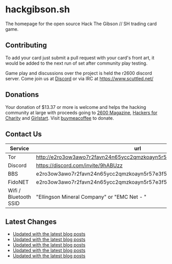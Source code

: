 # hackgibson.sh
The homepage for the open source Hack The Gibson // SH trading card game.


## Contributing

To add your card just submit a pull request with your card's front art, it would be added to the next run of set after community play testing.

Game play and discussions over the project is held the r2600 discord server. Come join us at [Discord](https://discord.com/invite/9hABUzz) or via IRC at https://www.scuttled.net/


## Donations

Your donation of $13.37 or more is welcome and helps the hacking community at large with proceeds going to [2600 Magazine](https://2600.com/), [Hackers for Charity](https://hackersforcharity.org) and [Girlstart](https://girlstart.org).  Visit [buymeacoffee](https://www.buymeacoffee.com/hackgibson.sh) to donate.


## Contact Us

Service | url
-|-
Tor | http://e2ro3ow3awo7r2favn24n65ycc2qmzkoayn5r57e3f56nvjwdcgg32ad.onion
Discord | https://discord.com/invite/9hABUzz
BBS | e2ro3ow3awo7r2favn24n65ycc2qmzkoayn5r57e3f56nvjwdcgg32ad.onion:23
FidoNET | e2ro3ow3awo7r2favn24n65ycc2qmzkoayn5r57e3f56nvjwdcgg32ad.onion:24554
Wifi / Bluetooth SSID | "Ellingson Mineral Company" or "EMC Net - <fidonet address>"

## Latest Changes
<!-- BLOG-POST-LIST:START -->
- [Updated with the latest blog posts](https://github.com/DFW2600/hackgibson.sh/commit/8aa0dda6f4558c8244380bbab908caba8b08a8d1)
- [Updated with the latest blog posts](https://github.com/DFW2600/hackgibson.sh/commit/01c10c43e1bd5e78891dc059b84b9a6075c6be61)
- [Updated with the latest blog posts](https://github.com/DFW2600/hackgibson.sh/commit/9b443a1b5a1f30e2baa2c531f527065febc1e269)
- [Updated with the latest blog posts](https://github.com/DFW2600/hackgibson.sh/commit/082bbbe9fe0622165b4069c8b8e488b7b564e1e7)
- [Updated with the latest blog posts](https://github.com/DFW2600/hackgibson.sh/commit/a8018c8478907aa571dc419a8e7d12745f28ff48)
<!-- BLOG-POST-LIST:END -->
